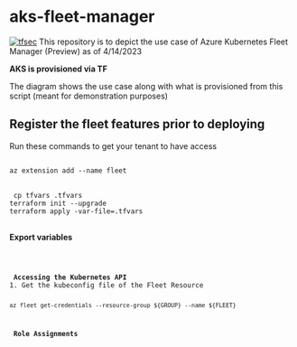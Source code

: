 # aks-fleet-manager
[![tfsec](https://github.com/sn0rlaxlife/aks-fleet-manager/actions/workflows/tfsec.yml/badge.svg?branch=main)](https://github.com/sn0rlaxlife/aks-fleet-manager/actions/workflows/tfsec.yml)
This repository is to depict the use case of Azure Kubernetes Fleet Manager (Preview) as of 4/14/2023

<b>AKS is provisioned via TF</b>

The diagram shows the use case along with what is provisioned from this script (meant for demonstration purposes)


<h2> Register the fleet features prior to deploying</h2>
Run these commands to get your tenant to have access
<pre class="notranslate">
<code>
az extension add --name fleet
</code>
</pre>

<pre class="notranslate">
<code> cp tfvars .tfvars
terraform init --upgrade
terraform apply -var-file=.tfvars
</code>
</pre>

<b> Export variables </b>
<pre class="notranslate">
<code>


<b> Accessing the Kubernetes API</b>
1. Get the kubeconfig file of the Fleet Resource
<pre class="notranslate">
<code>
az fleet get-credentials --resource-group ${GROUP} --name ${FLEET}


<h3> Role Assignments</h3>
